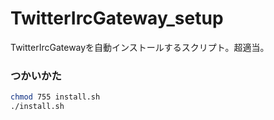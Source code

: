 TwitterIrcGateway_setup
=======================

TwitterIrcGatewayを自動インストールするスクリプト。超適当。

### つかいかた
```bash
chmod 755 install.sh
./install.sh
```
